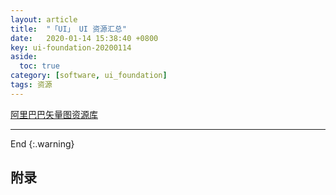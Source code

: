 ```yaml
---
layout: article
title:  "「UI」 UI 资源汇总"
date:   2020-01-14 15:38:40 +0800
key: ui-foundation-20200114
aside:
  toc: true
category: [software, ui_foundation]
tags: 资源
---
```

<span id='head'></span>  
>   

<!--more-->

[阿里巴巴矢量图资源库](https://www.iconfont.cn/home/index?spm=a313x.7781069.1998910419.2)    

-------------------  
 End
{:.warning}  



## 附录
